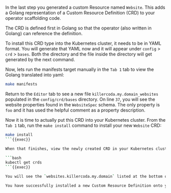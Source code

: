 
In the last step you generated a custom Resource named `Website`. This adds a Golang representation of a Custom Resource Definition (CRD) to your operator scaffolding code.

The CRD is defined first in Golang so that the operator (also written in Golang) can reference the definition.

To install this CRD type into the Kubernetes cluster, it needs to be in YAML format. You will generate that YAML now and it will appear under `config` > `crd` > `bases`. Both the directory and the file inside the directory will get generated by the next command.

Now, lets run the manifests target manually in the `Tab 1` tab to view the Golang translated into yaml:

```bash
make manifests
```

Return to the `Editor` tab to see a new file `killercoda.my.domain_websites` populated in the `config/crd/bases` directory. On line `37`, you will see the website properties found in the `WebsiteSpec` schema. The only property is `foo` and it has used the helpful comment as a property description.

Now it is time to actually put this CRD into your Kubernetes cluster. From the `Tab 1` tab, run the `make install` command to install your new `Website` CRD:

```bash
make install
```{{exec}}

When that finishes, view the newly created CRD in your Kubernetes cluster with the following command:

```bash
kubectl get crds
```{{exec}}

You will see the `websites.killercoda.my.domain` listed at the bottom of the list of CRDs.

You have successfully installed a new Custom Resource Definition onto your Kubernetes cluster! Soon you will request an instance (or Custom Resource) from this definition.